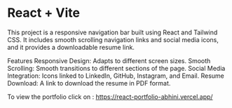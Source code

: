 # React + Vite
This project is a responsive navigation bar built using React and Tailwind CSS. It includes smooth scrolling navigation links and social media icons, and it provides a downloadable resume link.

Features 
Responsive Design: Adapts to different screen sizes. 
Smooth Scrolling: Smooth transitions to different sections of the page. 
Social Media Integration: Icons linked to LinkedIn, GitHub, Instagram, and Email. 
Resume Download: A link to download the resume in PDF format.

To view the portfolio click on : https://react-portfolio-abhini.vercel.app/
